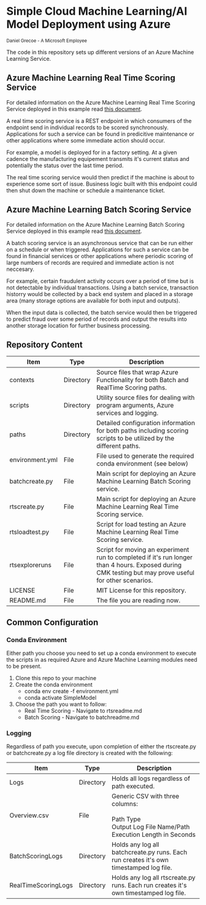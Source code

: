 # Simple Cloud Machine Learning/AI Model Deployment using Azure
<sup> Daniel Grecoe - A Microsoft Employee</sup>

The code in this repository sets up different versions of an Azure Machine Learning Service. 

## Azure Machine Learning Real Time Scoring Service
For detailed information on the Azure Machine Learning Real Time Scoring Service deployed in this example read [this document](paths/realtime/rtsreadme.md).

A real time scoring service is a REST endpoint in which consumers of the endpoint send in individual records to be scored synchronously. Applications for such a service can be found in predicitive maintenance or other applications where some immediate action should occur. 

For example, a model is deployed for in a factory setting. At a given cadence the manufacturing equipement transmits it's current status and potentially the status over the last time period. 

The real time scoring service would then predict if the machine is about to experience some sort of issue. Business logic built with this endpoint could then shut down the machine or schedule a maintenance ticket. 

## Azure Machine Learning Batch Scoring Service
For detailed information on the Azure Machine Learning Batch Scoring Service deployed in this example read [this document](paths/batch/batchreadme.md).

A batch scoring service is an asynchronous service that can be run either on a schedule or when triggered. Applications for such a service can be found in financial services or other applications where periodic scoring of large numbers of records are required and immediate action is not neccesary. 

For example, certain fraudulent activity occurs over a period of time but is not detectable by individual transactions. Using a batch service, transaction historry would be collected by a back end system and placed in a storage area (many storage options are available for both input and outputs). 

When the input data is collected, the batch service would then be triggered to predict fraud over some period of records and output the results into another storage location for further business processing. 

## Repository Content

|Item|Type|Description|
|----|----|-----------|
|contexts|Directory|Source files that wrap Azure Functionality for both Batch and RealTime Scoring paths.|
|scripts|Directory|Utility source files  for dealing with program arguments, Azure services and logging.|
|paths|Directory|Detailed configuration information for both paths including scoring scripts to be utilized by the different paths.|
|environment.yml|File|File used to generate the required conda environment (see below)|
|batchcreate.py|File|Main script for deploying an Azure Machine Learning Batch Scoring service.|
|rtscreate.py|File|Main script for deploying an Azure Machine Learning Real Time Scoring service.|
|rtsloadtest.py|File|Script for load testing an Azure Machine Learning Real Time Scoring service.|
|rtsexploreruns|File|Script for moving an experiment run to completed if it's run longer than 4 hours. Exposed during CMK testing but may prove useful for other scenarios.|
|LICENSE|File|MIT License for this repository.|
|README.md|File|The file you are reading now.|


## Common Configuration

### Conda Environment
Either path you choose you need to set up a conda environment to execute the scripts in as required Azure and Azure Machine Learning modules need to be present. 

1. Clone this repo to your machine
2. Create the conda environment
    - conda env create -f environment.yml
    - conda activate SimpleModel
3. Choose the path you want to follow:
    - Real Time Scoring - Navigate to  rtsreadme.md 
    - Batch Scoring - Navigate to batchreadme.md

### Logging
Regardless of path you execute, upon completion of either the rtscreate.py or batchcreate.py a log file directory is created with the following:

|Item|Type|Description|
|--|--|--|
|Logs|Directory|Holds all logs regardless of path executed.|
|Overview.csv|File|Generic CSV with three columns:<br><br>Path Type<br>Output Log File Name/Path<br>Execution Length in Seconds|
|BatchScoringLogs|Directory|Holds any log all  batchcreate.py runs. Each run creates it's own timestamped log file.|
|RealTimeScoringLogs|Directory|Holds any log all  rtscreate.py runs. Each run creates it's own timestamped log file.|